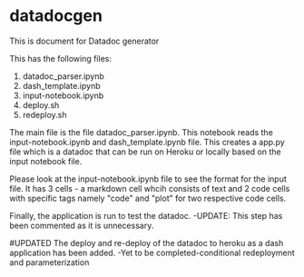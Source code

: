 # datadocgen
This is document for Datadoc generator

This has the following files:

1. datadoc_parser.ipynb
2. dash_template.ipynb
3. input-notebook.ipynb
4. deploy.sh
5. redeploy.sh

The main file is the file datadoc_parser.ipynb.
This notebook reads the input-notebook.ipynb and  dash_template.ipynb file.
This creates a  app.py file which is a datadoc that can be run on Heroku or locally based on the input notebook file.

Please look at the  input-notebook.ipynb file to see the format for the input file. It has 3 cells - a markdown cell whcih consists of text and 2 code cells with specific tags namely "code" and  "plot" for two respective code cells.

Finally, the application is run to test the datadoc. -UPDATE: This step has been commented as it is unnecessary.

#UPDATED
The deploy and re-deploy of the datadoc to heroku as a dash application has been added.
-Yet to be completed-conditional redeployment and parameterization

